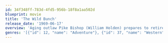 ```yaml
---
id: 34f348ff-783d-4fd5-956b-18f8a1aa502d
blueprint: movie
title: 'The Wild Bunch'
release_date: '1969-06-17'
overview: 'Aging outlaw Pike Bishop (William Holden) prepares to retire after one final robbery. Joined by his gang, which includes Dutch Engstrom (Ernest Borgnine) and brothers Lyle (Warren Oates) and Tector Gorch (Ben Johnson), Bishop discovers the heist is a setup orchestrated in part by his old partner, Deke Thornton (Robert Ryan). As the remaining gang takes refuge in Mexican territory, Thornton trails them, resulting in fierce gunfights with plenty of casualties'
genres: '[{"id": 12, "name": "Adventure"}, {"id": 37, "name": "Western"}]'
---
```

